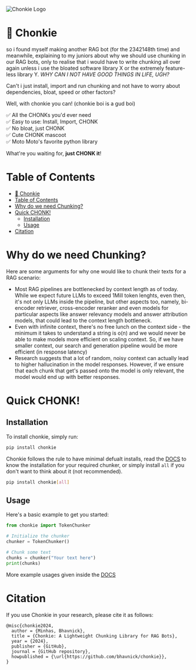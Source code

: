 ![Chonkie Logo](https://github.com/bhavnicksm/chonkie/blob/6b1b1953494d47dda9a19688c842975184ccc986/assets/chonkie_logo_br_transparent_bg.png)
# 🦛 Chonkie

so i found myself making another RAG bot (for the 2342148th time) and meanwhile, explaining to my juniors about why we should use chunking in our RAG bots, only to realise that i would have to write chunking all over again unless i use the bloated software library X or the extremely feature-less library Y. _WHY CAN I NOT HAVE GOOD THINGS IN LIFE, UGH?_

Can't i just install, import and run chunking and not have to worry about dependencies, bloat, speed or other factors?

Well, with chonkie you can! (chonkie boi is a gud boi)

✅ All the CHONKs you'd ever need </br>
✅ Easy to use: Install, Import, CHONK </br>
✅ No bloat, just CHONK </br>
✅ Cute CHONK mascoot </br>
✅ Moto Moto's favorite python library </br>

What're you waiting for, **just CHONK it**!

# Table of Contents
- [🦛 Chonkie](#-chonkie)
- [Table of Contents](#table-of-contents)
- [Why do we need Chunking?](#why-do-we-need-chunking)
- [Quick CHONK!](#quick-chonk)
  - [Installation](#installation)
  - [Usage](#usage)
- [Citation](#citation)

# Why do we need Chunking?

Here are some arguments for why one would like to chunk their texts for a RAG scenario:

- Most RAG pipelines are bottlenecked by context length as of today. While we expect future LLMs to exceed 1Mill token lenghts, even then, it's not only LLMs inside the pipeline, but other aspects too, namely, bi-encoder retriever, cross-encoder reranker and even models for particular aspects like answer relevancy models and answer attribution models, that could lead to the context length bottleneck.
- Even with infinite context, there's no free lunch on the context side - the minimum it takes to understand a string is o(n) and we would never be able to make models more efficient on scaling context. So, if we have smaller context, our search and generation pipeline would be more efficient (in response latency)
- Research suggests that a lot of random, noisy context can actually lead to higher hallucination in the model responses. However, if we ensure that each chunk that get's passed onto the model is only relevant, the model would end up with better responses.

# Quick CHONK!


## Installation
To install chonkie, simply run:

```bash
pip install chonkie
```

Chonkie follows the rule to have minimal defualt installs, read the [DOCS](/DOCS.md) to know the installation for your required chunker, or simply install `all` if you don't want to think about it (not recommended).

```bash
pip install chonkie[all]
```

## Usage

Here's a basic example to get you started:

```python
from chonkie import TokenChunker

# Initialize the chunker
chunker = TokenChunker()

# Chunk some text
chunks = chunker("Your text here")
print(chunks)
```

More example usages given inside the [DOCS](/DOCS.md)


# Citation

If you use Chonkie in your research, please cite it as follows:

```
@misc{chonkie2024,
  author = {Minhas, Bhavnick},
  title = {Chonkie: A Lightweight Chunking Library for RAG Bots},
  year = {2024},
  publisher = {GitHub},
  journal = {GitHub repository},
  howpublished = {\url{https://github.com/bhavnick/chonkie}},
}
```
